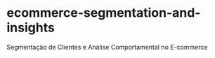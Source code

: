 # ecommerce-segmentation-and-insights
Segmentação de Clientes e Análise Comportamental no E-commerce
